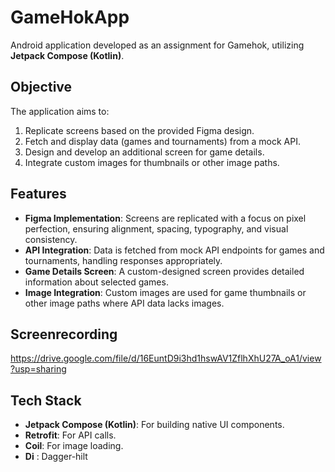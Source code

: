 # GameHokApp

Android application developed as an assignment for Gamehok, utilizing **Jetpack Compose (Kotlin)**.

## Objective

The application aims to:

1. Replicate screens based on the provided Figma design.
2. Fetch and display data (games and tournaments) from a mock API.
3. Design and develop an additional screen for game details.
4. Integrate custom images for thumbnails or other image paths.

## Features

- **Figma Implementation**: Screens are replicated with a focus on pixel perfection, ensuring alignment, spacing, typography, and visual consistency.
- **API Integration**: Data is fetched from mock API endpoints for games and tournaments, handling responses appropriately.
- **Game Details Screen**: A custom-designed screen provides detailed information about selected games.
- **Image Integration**: Custom images are used for game thumbnails or other image paths where API data lacks images.

## Screenrecording
https://drive.google.com/file/d/16EuntD9i3hd1hswAV1ZflhXhU27A_oA1/view?usp=sharing


## Tech Stack

- **Jetpack Compose (Kotlin)**: For building native UI components.
- **Retrofit**: For API calls.
- **Coil**: For image loading.
- **Di** : Dagger-hilt
